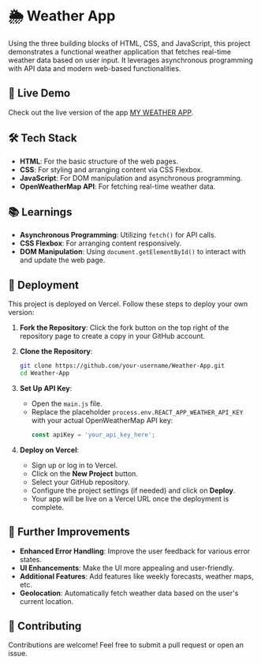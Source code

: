 # 🌦️ Weather App

Using the three building blocks of HTML, CSS, and JavaScript, this project demonstrates a functional weather application that fetches real-time weather data based on user input. It leverages asynchronous programming with API data and modern web-based functionalities.

## 🚀 Live Demo

Check out the live version of the app [MY WEATHER APP](https://weather-app-delta-neon.vercel.app).

## 🛠️ Tech Stack

- **HTML**: For the basic structure of the web pages.
- **CSS**: For styling and arranging content via CSS Flexbox.
- **JavaScript**: For DOM manipulation and asynchronous programming.
- **OpenWeatherMap API**: For fetching real-time weather data.

## 📚 Learnings

- **Asynchronous Programming**: Utilizing `fetch()` for API calls.
- **CSS Flexbox**: For arranging content responsively.
- **DOM Manipulation**: Using `document.getElementById()` to interact with and update the web page.

## 🚀 Deployment

This project is deployed on Vercel. Follow these steps to deploy your own version:

1. **Fork the Repository**: Click the fork button on the top right of the repository page to create a copy in your GitHub account.
2. **Clone the Repository**:
    ```sh
    git clone https://github.com/your-username/Weather-App.git
    cd Weather-App
    ```
3. **Set Up API Key**:
    - Open the `main.js` file.
    - Replace the placeholder `process.env.REACT_APP_WEATHER_API_KEY` with your actual OpenWeatherMap API key:
      ```js
      const apiKey = 'your_api_key_here';
      ```

4. **Deploy on Vercel**:
    - Sign up or log in to Vercel.
    - Click on the **New Project** button.
    - Select your GitHub repository.
    - Configure the project settings (if needed) and click on **Deploy**.
    - Your app will be live on a Vercel URL once the deployment is complete.

## 🔧 Further Improvements

- **Enhanced Error Handling**: Improve the user feedback for various error states.
- **UI Enhancements**: Make the UI more appealing and user-friendly.
- **Additional Features**: Add features like weekly forecasts, weather maps, etc.
- **Geolocation**: Automatically fetch weather data based on the user's current location.

## 🤝 Contributing

Contributions are welcome! Feel free to submit a pull request or open an issue.

